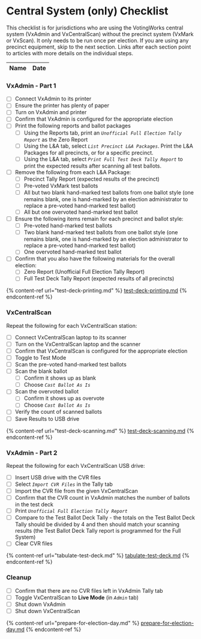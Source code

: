 # Central System (only) Checklist

This checklist is for jurisdictions who are using the VotingWorks central system (VxAdmin and VxCentralScan) without the precinct system (VxMark or VxScan). It only needs to be run once per election. If you are using any precinct equipment, skip to the next section. Links after each section point to articles with more details on the individual steps.

| Name | Date |
| ---- | ---- |

### VxAdmin - Part 1

* [ ] Connect VxAdmin to its printer
* [ ] Ensure the printer has plenty of paper
* [ ] Turn on VxAdmin and printer
* [ ] Confirm that VxAdmin is configured for the appropriate election
* [ ] Print the following reports and ballot packages
  * [ ] Using the Reports tab, print an _`Unofficial Full Election Tally Report`_ as the Zero Report
  * [ ] Using the L\&A tab, select _`List Precinct L&A Packages`_. Print the L\&A Packages for all precincts, or for a specific precinct.
  * [ ] Using the L\&A tab, select _`Print Full Test Deck Tally Report`_ to print the expected results after scanning all test ballots.
* [ ] Remove the following from each L\&A Package:
  * [ ] Precinct Tally Report (expected results of the precinct)
  * [ ] Pre-voted VxMark test ballots
  * [ ] All but two blank hand-marked test ballots from one ballot style (one remains blank, one is hand-marked by an election administrator to replace a pre-voted hand-marked test ballot)
  * [ ] All but one overvoted hand-marked test ballot
* [ ] Ensure the following items remain for each precinct and ballot style:
  * [ ] Pre-voted hand-marked test ballots
  * [ ] Two blank hand-marked test ballots from one ballot style (one remains blank, one is hand-marked by an election administrator to replace a pre-voted hand-marked test ballot)
  * [ ] One overvoted hand-marked test ballot
* [ ] Confirm that you also have the following materials for the overall election:
  * [ ] Zero Report (Unofficial Full Election Tally Report)
  * [ ] Full Test Deck Tally Report (expected results of all precincts)

{% content-ref url="test-deck-printing.md" %}
[test-deck-printing.md](test-deck-printing.md)
{% endcontent-ref %}

### VxCentralScan

Repeat the following for each VxCentralScan station:

* [ ] Connect VxCentralScan laptop to its scanner
* [ ] Turn on the VxCentralScan laptop and the scanner
* [ ] Confirm that VxCentralScan is configured for the appropriate election
* [ ] Toggle to Test Mode
* [ ] Scan the pre-voted hand-marked test ballots
* [ ] Scan the blank ballot
  * [ ] Confirm it shows up as blank
  * [ ] Choose _`Cast Ballot As Is`_
* [ ] Scan the overvoted ballot
  * [ ] Confirm it shows up as overvote
  * [ ] Choose _`Cast Ballot As Is`_
* [ ] Verify the count of scanned ballots
* [ ] Save Results to USB drive

{% content-ref url="test-deck-scanning.md" %}
[test-deck-scanning.md](test-deck-scanning.md)
{% endcontent-ref %}

### VxAdmin - Part 2

Repeat the following for each VxCentralScan USB drive:

* [ ] Insert USB drive with the CVR files
* [ ] Select _`Import CVR Files`_ in the Tally tab
* [ ] Import the CVR file from the given VxCentralScan
* [ ] Confirm that the CVR count in VxAdmin matches the number of ballots in the test deck
* [ ] Print _`Unofficial Full Election Tally Report`_
* [ ] Compare to the Test Ballot Deck Tally  - the totals on the Test Ballot Deck Tally should be divided by 4 and then should match your scanning results (the Test Ballot Deck Tally report is programmed for the Full System)
* [ ] Clear CVR files

{% content-ref url="tabulate-test-deck.md" %}
[tabulate-test-deck.md](tabulate-test-deck.md)
{% endcontent-ref %}

### **Cleanup**

* [ ] Confirm that there are no CVR files left in VxAdmin Tally tab
* [ ] Toggle VxCentralScan to **Live Mode** (in _`Admin`_ tab)
* [ ] Shut down VxAdmin
* [ ] Shut down VxCentralScan

{% content-ref url="prepare-for-election-day.md" %}
[prepare-for-election-day.md](prepare-for-election-day.md)
{% endcontent-ref %}
